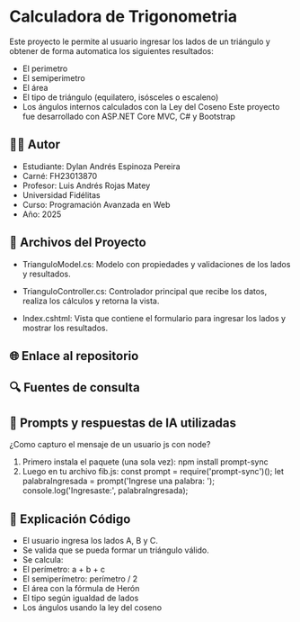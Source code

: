 # Calculadora de Trigonometria 
Este proyecto le permite al usuario ingresar los lados de un triángulo y obtener de forma automatica los siguientes resultados:
- El perimetro
- El semiperimetro
- El área
- El tipo de triángulo (equilatero, isósceles o escaleno)
- Los ángulos internos calculados con la Ley del Coseno
Este proyecto fue desarrollado con ASP.NET Core MVC, C# y Bootstrap

## 🧑‍💻 Autor
- Estudiante: Dylan Andrés Espinoza Pereira
- Carné: FH23013870
- Profesor: Luis Andrés Rojas Matey
- Universidad Fidélitas
- Curso: Programación Avanzada en Web
- Año: 2025

## 📁 Archivos del Proyecto
- TrianguloModel.cs: Modelo con propiedades y validaciones de los lados y resultados.

- TrianguloController.cs: Controlador principal que recibe los datos, realiza los cálculos y retorna la vista.

- Index.cshtml: Vista que contiene el formulario para ingresar los lados y mostrar los resultados.

## 🌐 Enlace al repositorio

## 🔍 Fuentes de consulta

## 🤖 Prompts y respuestas de IA utilizadas
¿Como capturo el mensaje de un usuario js con node?
1. Primero instala el paquete (una sola vez):
npm install prompt-sync
2. Luego en tu archivo fib.js:
const prompt = require('prompt-sync')();
let palabraIngresada = prompt('Ingrese una palabra: ');
console.log('Ingresaste:', palabraIngresada);

## 📄 Explicación Código
- El usuario ingresa los lados A, B y C.
- Se valida que se pueda formar un triángulo válido.
- Se calcula:
- El perímetro: a + b + c
- El semiperímetro: perímetro / 2
- El área con la fórmula de Herón
- El tipo según igualdad de lados
- Los ángulos usando la ley del coseno